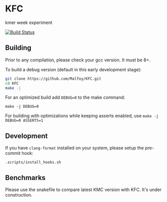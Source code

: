 # KFC
kmer week experiment

[![Build Status](https://travis-ci.com/Malfoy/KFC.svg?branch=master)](https://travis-ci.com/Malfoy/KFC)


## Building

Prior to any compilation, please check your gcc version. It must be 8+.

To build a debug version (default in this early development stage):
``` bash
git clone https://github.com/Malfoy/KFC.git
cd KFC
make -j
```

For an optimized build add `DEBUG=0` to the make command:
```
make -j DEBUG=0
```

For building with optimizations while keeping asserts enabled, use `make -j DEBUG=0 ASSERTS=1`

## Development

If you have `clang-format` installed on your system, please setup the pre-commit hook:
```
.scripts/install_hooks.sh
```

## Benchmarks

Please use the snakefile to compare latest KMC version with KFC.
It's under construction.

